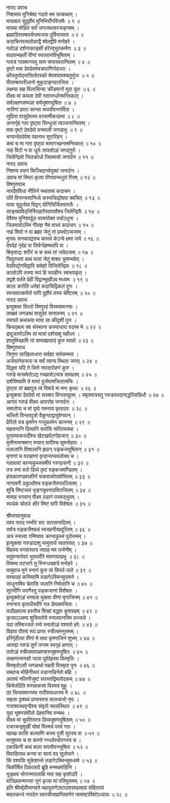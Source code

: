 नारद उवाच  
निशामय मुनिश्रेष्ठ गदतो मम सत्कथाम् ।  
मायाबलं सुदुर्ज्ञेयं मुनिभिर्योगवित्तमैः ॥ १ ॥  
मायया मोहितं सर्वं जगत्स्थावरजङ्गमम् ।  
ब्रह्मादिस्तम्बपर्यन्तमजया दुर्विभाव्यया ॥ २ ॥  
कदाचित्सत्यलोकाद्वै श्वेतद्वीपे मनोहरे ।  
गतोऽहं दर्शनाकाङ्क्षी हरेरद्‌भुतकर्मणः ॥ ३ ॥  
वादयन्महतीं वीणां स्वरतानविभूषिताम् ।  
गायत्रं गायमानस्तु साम सप्तस्वरान्वितम् ॥ ४ ॥  
दृष्टो मया देवदेवश्चक्रपाणिर्गदाधरः ।  
कौस्तुभोद्‌भासितोरस्को मेघश्यामश्चतुर्भुजः ॥ ५ ॥  
पीताम्बरपरीधानो मुकुटाङ्गदराजितः ।  
लक्ष्म्या सह विलासिन्या क्रीडमानो मुदा युतः ॥ ६ ॥  
वीक्ष्य मां कमला देवी गतान्तर्धानमन्तिकात् ।  
सर्वलक्षणसम्पन्ना सर्वभूषणभूषिता ॥ ७ ॥  
नारीणां प्रवरा कान्ता रूपयौवनगर्विता ।  
सुप्रिया वासुदेवस्य वरचामीकरप्रभा ॥ ८ ॥  
अन्तर्गृहं गता दृष्ट्वा सिन्धुजां व्यञ्जनान्विताम् ।  
मया पृष्टो देवदेवो वनमाली जगत्प्रभुः ॥ ९ ॥  
भगवन्देवदेवेश पद्मनाभ सुरारिहन् ।  
कथं च मा गता दृष्ट्वा मामागच्छन्तमन्तिकात् ॥ १० ॥  
नाहं विटो न वा धूर्तः तापसोऽहं जगद्‌गुरो ।  
जितेन्द्रियो जितक्रोधो जितमायो जनार्दन ॥ ११ ॥  
नारद उवाच  
निशम्य वचनं किञ्चिद्‌गर्वयुक्तं जनार्दनः ।  
उवाच मां स्मितं कृत्वा वीणावन्मधुरां गिरम् ॥ १२ ॥  
विष्णुरुवाच  
नारदैवंविधा नीतिर्न स्थातव्यं कदाचन ।  
पतिं विनान्यसानिध्ये कस्यचिद्योषया क्वचित् ॥ १३ ॥  
माया सुदुर्जया विद्वन् योगिभिर्जितमारुतैः ।  
साङ्ख्यविद्‌भिर्निराहारैस्तापसैश्च जितेन्द्रियैः ॥ १४ ॥  
देवैश्च मुनिशार्दूल यत्त्वयोक्तं वचोऽधुना ।  
जितमायोऽस्मि गीतज्ञ नैवं वाच्यं कदाचन ॥ १५ ॥  
नाहं शिवो न वा ब्रह्मा जेतुं तां प्रभवोऽप्यजाम् ।  
मुनयः सनकाद्याश्च कस्त्वं केऽन्ये क्षमा जये ॥ १६ ॥  
देवदेहं नृदेहं वा तिर्यग्देहमथापि वा ।  
बिभृयाद्यः शरीरं च स कथं तां जयेदजाम् ॥ १७ ॥  
त्रियुतस्तां कथं मायां जेतुं शक्तः पुमाम्भवेत् ।  
वेदविद्योगविद्वापि सर्वज्ञो विजितेन्द्रियः ॥ १८ ॥  
कालोऽपि तस्या रूपं हि रूपहीनः स्वरूपकृत् ।  
तद्वशे वर्तते देही विद्वान्मूर्खोऽथ मध्यमः ॥ १९ ॥  
कालः करोति धर्मज्ञं कदाचिद्विकलं पुनः ।  
स्वभावात्कर्मतो वापि दुर्ज्ञेयं तस्य चेष्टितम् ॥ २० ॥  
नारद उवाच  
इत्युक्त्वा विरतो विष्णुरहं विस्मयमानसः ।  
तमब्रवं जगन्नाथं वासुदेवं सनातनम् ॥ २१ ॥  
रमापते कथंरूपा माया सा कीदृशी पुनः ।  
कियद्‌बला क्व संस्थाना कस्याधारा वदस्व मे ॥ २२ ॥  
द्रष्टुकामोऽस्मि तां मायां दर्शयाशु महीधर ।  
ज्ञातुमिच्छामि तां सम्यक्प्रसादं कुरु मापते ॥ २३ ॥  
विष्णुरुवाच  
त्रिगुणा साखिलाधारा सर्वज्ञा सर्वसम्मता ।  
अजेयानेकरूपा च सर्वं व्याप्य स्थिता जगत् ॥ २४ ॥  
दिदृक्षा यदि ते चित्ते नारदारोहणं कुरु ।  
गरुडे मत्समेतोऽद्य गच्छावोऽन्यत्र साम्प्रतम् ॥ २५ ॥  
दर्शयिष्यामि ते मायां दुर्जयामजितात्मभिः ।  
दृष्ट्वा तां ब्रह्मपुत्र त्वं विषादे मा मनः कृथाः ॥ २६ ॥  
इत्युक्त्वा देवदेवो मां सस्मार विनतासुतम् ।
स्मृतमात्रस्तु गरुडस्तदागाद्धरिसन्निधौ ॥ २७ ॥  
आगतं गरुडं वीक्ष्य आरुरोह जनार्दनः ।  
समारोप्य च मां पृष्ठे गमनाय कृतादरः ॥ २८ ॥  
चलितो विनतापुत्रो वैकुण्ठाद्वायुवेगवान् ।  
प्रेरितो यत्र कृष्णेन गन्तुकामेन काननम् ॥ २९ ॥  
महावनानि दिव्यानि सरांसि सरितस्तथा ।  
पुरग्रामाकरादींश्च खेटखर्वटगोव्रजान् ॥ ३० ॥  
मुनीनामाश्रमान् रम्यान् वापीश्च सुमनोहराः ।  
पल्वलानि विशालानि ह्रदान् पङ्कजभूषितान् ॥ ३१ ॥  
मृगाणां च वराहाणां वृन्दान्यप्यवलोक्य च ।  
गतावावां कान्यकुब्जसमीपं गरुडासनौ ॥ ३२ ॥  
तत्र रम्यं सरो दिव्यं दृष्टं पङ्कजमण्डितम् ।  
हंसकारण्डवाकीर्णं चक्रवाकोपशोभितम् ॥ ३३ ॥  
नानावर्णैः प्रफुल्लैश्च पङ्कजैरुपरञ्जितम् ।  
शुचि मिष्टजलं भृङ्गयूथनादविराजितम् ॥ ३४ ॥  
मामाह भगवान् वीक्ष्य तडागं परमाद्‌भुतम् ।  
स्पर्धकं चोदधेः क्षीरं मिष्टं वारि विशेषतः ॥ ३५ ॥  
  
श्रीभगवानुवाच  
पश्य नारद गम्भीरं सरः सारसनादितम् ।  
सर्वत्र पङ्कजैश्छन्नं स्वच्छनीरप्रपूरितम् ॥ ३६ ॥  
अत्र स्नात्वा गमिष्यावः कान्यकुब्जं पुरोत्तमम् ।  
इत्युक्त्वा गरुडादाशु मामुत्तार्य व्यतारयत् ॥ ३७ ॥  
विहस्य भगवांस्तत्र जग्राह मम तर्जनीम् ।  
स्तुवन्सरोवरं भूयस्तीरे मामनयत्प्रभुः ॥ ३८ ॥  
विश्रम्य तटभागे तु स्निग्धच्छाये मनोहरे ।  
मामुवाच मुने स्नानं कुरु त्वं विमले जले ॥ ३९ ॥  
पश्चादहं करिष्यामि तडागेऽस्मिन्सुपावने ।  
साधूनामिव चेतांसि जलानि निर्मलानि च ॥ ४० ॥  
सुरभीणि परागैस्तु पङ्कजानां विशेषतः ।  
इत्युक्तोऽहं भगवता मुक्त्वा वीणां मृगाजिनम् ॥ ४१ ॥  
स्नानाय कृतधीस्तीरे गतः प्रेमसमन्वितः ।  
पादौप्रक्षाल्य हस्तौच शिखां बद्ध्वा कुशग्रहम् ॥ ४२ ॥  
कृत्वाऽऽचम्य शुचिस्तोये स्नातवानस्मि तज्जले ।  
यदा तस्मिज्जले रम्ये स्नातोऽहं पश्यतो हरेः ॥ ४३ ॥  
विहाय पौरुषं रूपं प्राप्तः स्त्रीत्वमनुत्तमम् ।  
हरिर्गृहीत्वा वीणां मे तथा कृष्णाजिनं शुभम् ॥ ४४ ॥  
आरुह्य गरुडं तूर्णं जगाम स्वगृहं क्षणात् ।  
ततोऽहं स्त्रीत्वमापन्नश्चारुभूषणभूषितः ॥ ४५ ॥  
तत्क्षणान्मनसो जाता पूर्वदेहस्य विस्मृतिः ।  
विस्मृतोऽसौ जगन्नाथो महती विस्मृता पुनः ॥ ४६ ॥  
सम्प्राप्य मोहिनीरूपं तडागान्निर्गतो बहिः ।  
अपश्यं नलिनीजुष्टं सरस्तद्विमलोदकम् ॥ ४७ ॥  
किमेतदिति मनसाकरवं विस्मयं मुहुः ।  
एवं चिन्तयमानस्य नारीरूपधरस्य मे ॥ ४८ ॥  
सहसा दृक्पथं प्राप्तस्तत्र तालध्वजो नृपः ।  
गजाश्वरथवृन्दैश्च संवृतो रथसंस्थितः ॥ ४९ ॥  
युवा भूषणसंवीतो देहवानिव मन्मथः ।  
वीक्ष्य मां भूपतिस्तत्र दिव्यभूषणभूषिताम् ॥ ५० ॥  
राकाचन्द्रमुखीं योषां विस्मयं परमं गतः ।  
पप्रच्छ कासि कल्याणि कस्य पुत्री सुरस्य वा ॥ ५१ ॥  
मानुषस्य च वा कान्ते गन्धर्वस्योरगस्य च ।  
एकाकिनी कथं बाला रूपयौवनभूषिता ॥ ५२ ॥  
विवाहिताथ कन्या वा सत्यं वद सुलोचने ।  
किं पश्यसि सुकेशान्ते तडागेऽस्मिन्सुमध्यमे ॥ ५३ ॥  
चिकीर्षितं पिकालापे ब्रूहि मन्मथमोहिनि ।  
भुङ्क्षव भोगान्मरालाक्षि मया सह कृशोदरि ।  
वाञ्छितान्मनसा नूनं कृत्वा मां पतिमुत्तमम् ॥ ५४ ॥  
इति श्रीमद्देवीभागवते महापुराणेऽष्टादशसाहस्र्यां संहितायां  
षष्ठस्कन्धे नारदेन स्वस्त्रीत्वप्राप्तिवर्णनं नामाष्टाविंशोऽध्यायः ॥ २८ ॥
